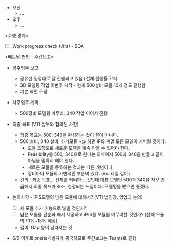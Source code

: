 - 오전
	- ...
- 오후
	- ...

<수행 경과>
- [ ] Work progress check (Jira) - SQA

<베트남 협업 - 주간보고>
- 금주업무 보고
	- 공유한 일정대로 잘 진행되고 있음 (전체 진행률 7%)
	- 3D 모델링 작업 이번주 시작 - 현재 500설비 모듈 10개 정도 진행함
	- 기본 화면 구성
- 차주업무 계획
	- 500장비 모델링 마무리, 340 작업 이어서 진행
- 최종 목표 (VTI 상부와 협의된 사항)
	- 최종 목표는 500, 340을 완성하는 것이 끝이 아니다.
	- 500 설비, 340 설비, 추가모듈 +@ 하면 iPIS 계열 모든 모델이 커버될 것이다.
		- 모듈 조합으로 새로운 모델을 계속 만들 수 있어야 한다.
		- Feasibility를 500, 340으로 한다는 의미이지 500과 340을 만들고 끝이 아님을 명확히 해야 한다.
		- 새로운 모듈을 등록하는 것과는 다른 개념이다.
		- 장비마다 모듈의 가변적인 부분이 있다. (ex. 레일 길이)
	- 건의 : 최종 목표는 전체를 커버하는 것인데 대표 모델인 500과 340을 자꾸 언급해서 최종 목표가 축소, 한정되는 느낌이다. 모델명을 뺐으면 좋겠다.

- 논의사항 -  iPIS모델의 남은 모듈에 대해서? (VTI 법인장, 영업과 논의)
	- [ ] 새 모듈 추가 기능으로 넣을 것인가?
	- [ ] 남은 모듈을 단순화 해서 제공하고 iPIS를 모듈을 마무리할 것인가? (전체 모듈의 10%~15% 예상)
	- 길이, Gap 등이 달라지는 것

- 6/9 이후로 onsite개발자가 귀국하므로 주간보고는 Teams로 진행
